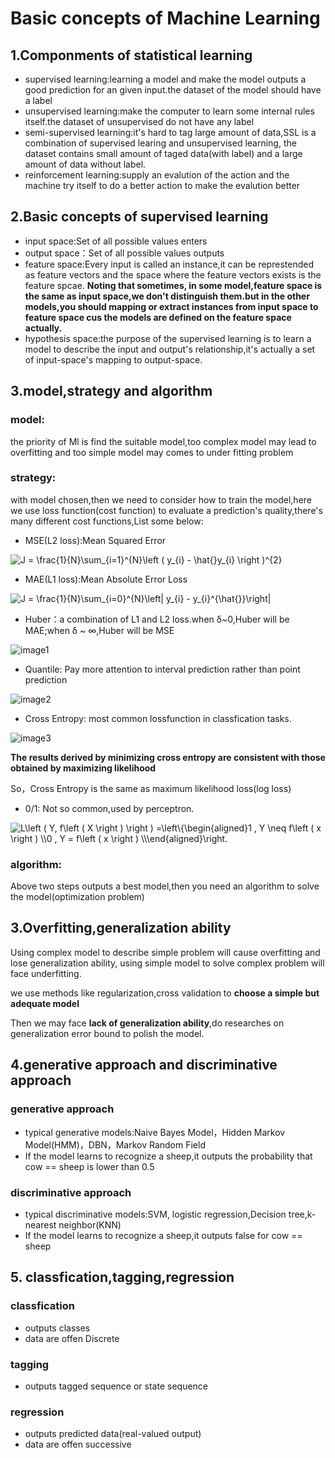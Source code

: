 # Basic concepts of Machine Learning 

## 1.Componments of statistical learning
- supervised learning:learning a model and make the model outputs a good prediction for an given input.the dataset of the model should have a label
- unsupervised learning:make the computer to learn some internal rules itself.the dataset of unsupervised do not have any label
- semi-supervised learning:it's hard to tag large amount of data,SSL is a combination of supervised learing and unsupervised learning,
the dataset contains small amount of taged data(with label) and a large amount of data without label.
- reinforcement learning:supply an evalution of the action and the machine try itself to do a better action to make the evalution better

## 2.Basic concepts of supervised learning
- input space:Set of all possible values enters
- output space：Set of all possible values outputs
- feature space:Every input is called an instance,it can be represtended as feature vectors and the space where the feature vectors exists is the feature spcae.
**Noting that sometimes, in some model,feature space is the same as input space,we don't distinguish them.but in the other models,you should mapping or extract 
instances from input space to feature space cus the models are defined on the feature space actually.**
- hypothesis space:the purpose of the supervised learning is to learn a model to describe the input and output's relationship,it's actually a set of input-space's
mapping to output-space.

## 3.model,strategy and algorithm
### model:
the priority of Ml is find the suitable model,too complex model may lead to overfitting and too simple model may comes to under fitting problem
### strategy:
with model chosen,then we need to consider how to train the model,here we use loss function(cost function) to evaluate a prediction's quality,there's many different cost functions,List some below:
- MSE(L2 loss):Mean Squared Error

<img src="https://latex.codecogs.com/svg.image?J&space;=&space;\frac{1}{N}\sum_{i=1}^{N}\left&space;(&space;y_{i}&space;-&space;\hat{}y_{i}&space;\right&space;)^{2}" title="J = \frac{1}{N}\sum_{i=1}^{N}\left ( y_{i} - \hat{}y_{i} \right )^{2}" />

- MAE(L1 loss):Mean Absolute Error Loss

<img src="https://latex.codecogs.com/svg.image?J&space;=&space;\frac{1}{N}\sum_{i=0}^{N}\left|&space;y_{i}&space;-&space;y_{i}^{\hat{}}\right|" title="J = \frac{1}{N}\sum_{i=0}^{N}\left| y_{i} - y_{i}^{\hat{}}\right|" />

- Huber：a combination of L1 and L2 loss.when δ~0,Huber will be MAE;when δ ~ ∞,Huber will be MSE

![image1](https://s3.bmp.ovh/imgs/2022/02/301bf229574fcd14.png)

- Quantile: Pay more attention to interval prediction rather than point prediction

![image2](https://s3.bmp.ovh/imgs/2022/02/2e4607463f04943b.png)

- Cross Entropy: most common lossfunction in classfication tasks.

![image3](https://s3.bmp.ovh/imgs/2022/02/229925a3fb2f63af.jpg)

**The results derived by minimizing cross entropy are consistent with those obtained by maximizing likelihood** 

So，Cross Entropy is the same as maximum likelihood loss(log loss)

- 0/1: Not so common,used by perceptron.
<img src="https://latex.codecogs.com/svg.image?L\left&space;(&space;Y,&space;f\left&space;(&space;X&space;\right&space;)&space;\right&space;)&space;=\left\{\begin{aligned}1&space;&space;,&space;Y&space;\neq&space;&space;f\left&space;(&space;x&space;\right&space;)&space;\\0&space;&space;,&space;Y&space;=&space;f\left&space;(&space;x&space;\right&space;)&space;\\\end{aligned}\right.&space;" title="L\left ( Y, f\left ( X \right ) \right ) =\left\{\begin{aligned}1 , Y \neq f\left ( x \right ) \\0 , Y = f\left ( x \right ) \\\end{aligned}\right. " />

### algorithm:
Above two steps outputs a best model,then you need an algorithm to solve the model(optimization problem) 


## 3.Overfitting,generalization ability
Using complex model to describe simple problem will cause overfitting and lose generalization ability,
using simple model to solve complex problem will face underfitting. 

we use methods like regularization,cross validation to **choose a simple but adequate model**

Then we may face **lack of generalization ability**,do researches on generalization error bound to polish the model.

## 4.generative approach and discriminative approach

### generative approach
- typical generative models:Naive Bayes Model，Hidden Markov Model(HMM)，DBN，Markov Random Field
- If the model learns to recognize a sheep,it outputs the probability that cow == sheep is lower than 0.5

### discriminative approach
- typical discriminative models:SVM, logistic regression,Decision tree,k-nearest neighbor(KNN)
- If the model learns to recognize a sheep,it outputs false for cow == sheep 


## 5. classfication,tagging,regression
### classfication
- outputs classes
- data are offen Discrete

### tagging
- outputs tagged sequence or state sequence

### regression
- outputs predicted data(real-valued output)
- data are offen successive
